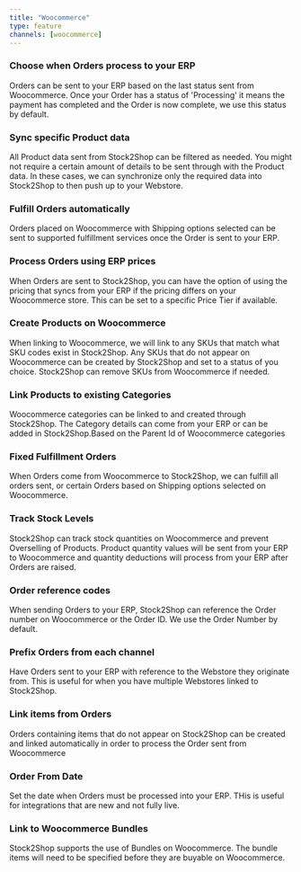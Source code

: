 ```yaml
---
title: "Woocommerce"
type: feature
channels: [woocommerce]
---
```


<!-- 

consumer_key
consumer_secret
api_url
create_image_enabled
delete_image_enabled
category_parent_id
authentication
hmac_shared_secret
group_duplicate_order_items
order_shipping_method_name
order_from_date
bundles

-->

<!-- add_order_status -->
### Choose when Orders process to your ERP
Orders can be sent to your ERP based on the last status sent from Woocommerce. Once your Order has a status of 
'Processing' it means the payment has completed and the Order is now complete, we use this status by default. 

<!-- product_map -->
### Sync specific Product data 
All Product data sent from Stock2Shop can be filtered as needed.
You might not require a certain amount of details to be sent through with the Product data.
In these cases, we can synchronize only the required data into Stock2Shop to then push up to your Webstore.

<!-- default_fulfillmentservice_id -->
### Fulfill Orders automatically
Orders placed on Woocommerce with Shipping options selected can be sent to supported fulfillment services once the Order 
is sent to your ERP.

<!--
order_use_system_price
order_use_system_price_tier
order_use_system_price_tax
-->
### Process Orders using ERP prices
When Orders are sent to Stock2Shop, you can have the option of using the pricing that syncs from your ERP if the pricing 
differs on your Woocommerce store.
This can be set to a specific Price Tier if available. 

<!--
create_product_enabled
create_product_status
delete_product_enabled
-->
### Create Products on Woocommerce
When linking to Woocommerce, we will link to any SKUs that match what SKU codes exist in Stock2Shop.
Any SKUs that do not appear on Woocommerce can be created by Stock2Shop and set to a status of you choice.
Stock2Shop can remove SKUs from Woocommerce if needed. 

<!--
manage_category_enabled
category_parent_id
-->
### Link Products to existing Categories
Woocommerce categories can be linked to and created through Stock2Shop. The Category details can come from your ERP or 
can be added in Stock2Shop.Based on the Parent Id of Woocommerce categories

<!-- queue_fulfill_order -->
### Fixed Fulfillment Orders
When Orders come from Woocommerce to Stock2Shop, we can fulfill all orders sent, or certain Orders based on Shipping 
options selected on Woocommerce.

<!-- inventory_management -->
### Track Stock Levels
Stock2Shop can track stock quantities on Woocommerce and prevent Overselling of Products. Product quantity values will 
be sent from your ERP to Woocommerce and quantity deductions will process from your ERP after Orders are raised. 

<!-- order_code_field -->
### Order reference codes
When sending Orders to your ERP, Stock2Shop can reference the Order number on Woocommerce or the Order ID. 
We use the Order Number by default.

<!-- order_code_prefix -->
### Prefix Orders from each channel
Have Orders sent to your ERP with reference to the Webstore they originate from. This is useful for when you have 
multiple Webstores linked to Stock2Shop.

<!-- order_link_items_on_sku -->
### Link items from Orders
Orders containing items that do not appear on Stock2Shop can be created and linked automatically in order to process 
the Order sent from Woocommerce

<!-- order_from_date -->
### Order From Date
Set the date when Orders must be processed into your ERP. THis is useful for integrations that are new and not fully live.

<!-- bundles -->
### Link to Woocommerce Bundles
Stock2Shop supports the use of Bundles on Woocommerce. The bundle items will need to be specified before they are 
buyable on Woocommerce.